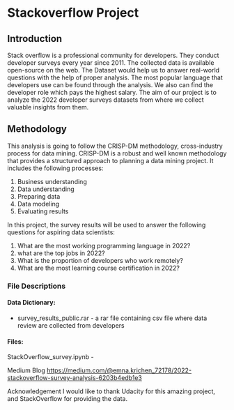 # Stackoverflow Project

## Introduction
Stack overflow is a professional community for developers. They conduct developer surveys every year since 2011. The collected data is available open-source on the web. The Dataset would help us to answer real-world questions with the help of proper analysis. The most popular language that developers use can be found through the analysis. We also can find the developer role which pays the highest salary. The aim of our project is to analyze the 2022 developer surveys datasets from where we collect valuable insights from them.

## Methodology
This analysis is going to follow the CRISP-DM methodology, cross-industry process for data mining. CRISP-DM is a robust and well known methodology that provides a structured approach to planning a data mining project. It includes the following processes:

1. Business understanding
2. Data understanding
3. Preparing data
4. Data modeling
5. Evaluating results

In this project, the survey results will be used to answer the following questions for aspiring data scientists:

1. What are the most working programming language in 2022? 
2. what are the top jobs in 2022?
3. What is the proportion of developers who work remotely?
4. What are the most learning course certification in 2022?

### File Descriptions

#### Data Dictionary:


- survey_results_public.rar - a rar file containing csv file where data review are collected from developers


#### Files:

StackOverflow_survey.ipynb - 


Medium Blog
https://medium.com/@emna.krichen_72178/2022-stackoverflow-survey-analysis-6203b4edb1e3

Acknowledgement
I would like to thank Udacity for this amazing project, and StackOverflow for providing the data.


